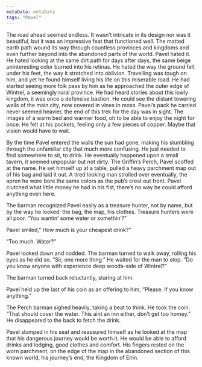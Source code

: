 ```yaml
---
metaData: metaData
tags: "Pavel"
---
```


The road ahead seemed endless. It wasn’t intricate in its design nor was it beautiful, but it was an impressive feat that functioned well. The matted earth path wound its way through countless provinces and kingdoms and even further beyond into the abandoned parts of the world. Pavel hated it. He hated looking at the same dirt path for days after days, the same beige uninteresting color burned into his retinas. He hated the way the ground felt under his feet, the way it stretched into oblivion. Travelling was tough on him, and yet he found himself living his life on this miserable road. He had started seeing more folk pass by him as he approached the outer edge of Wintrel, a seemingly rural province. He had heard stories about this lowly kingdom, it was once a defensive bastion. He could see the distant towering walls of the main city, now covered in vines in moss. Pavel’s pack he carried never seemed heavier, the end of this trek for the day was in sight. The images of a warm bed and warmer food, oh to be able to enjoy the night for once. He felt at his pockets, feeling only a few pieces of copper. Maybe that vision would have to wait. 

By the time Pavel entered the walls the sun had gone, making his stumbling through the unfamiliar city that much more confusing. He just needed to find somewhere to sit, to drink. He eventually happened upon a small tavern, it seemed unpopular but not dirty. The Griffin’s Perch, Pavel scoffed at the name. He set himself up at a table, pulled a heavy parchment map out of his bag and laid it out. A tired looking man strolled over eventually, the apron he wore bore the same colors as the pub’s crest out front. Pavel clutched what little money he had in his fist, there’s no way he could afford anything even here. 

The barman recognized Pavel easily as a treasure hunter, not by name, but by the way he looked: the bag, the map, his clothes. Treasure hunters were all poor. “You wantin’ some water or somethin’?” 

Pavel smiled,” How much is your cheapest drink?”

“Too much. Water?”

Pavel looked down and nodded. The barman turned to walk away, rolling his eyes as he did so. “Sir, one more thing.” He waited for the man to stop. “Do you know anyone with experience deep woods-side of Wintrel?” 

The barman turned back reluctantly, staring at him.

Pavel held up the last of his coin as an offering to him, “Please. If you know anything.”

The Perch barman sighed heavily, taking a beat to think. He took the coin. “That should cover the water. This aint an inn either, don’t get too homey.” He disappeared to the back to fetch the drink. 

Pavel slumped in his seat and reassured himself as he looked at the map that his dangerous journey would be worth it. He would be able to afford drinks and lodging, good clothes and comfort. His fingers rested on the worn parchment, on the edge of the map in the abandoned section of this known world, his journey’s end, the Kingdom of Elrin.
